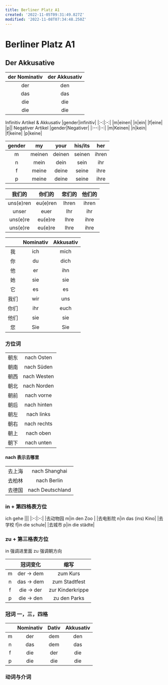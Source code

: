 ```yaml
---
title: Berliner Platz A1
created: '2022-11-05T09:31:49.827Z'
modified: '2022-11-08T07:34:48.250Z'
---
```


# Berliner Platz A1

## Der Akkusative
|der Nominativ|der Akkusativ|
|:---:|:---:|
|der|den|
|das|das|
|die|die|
|die|die|

Infinitiv Artikel & Akkusativ
|gender|infinitiv|
|:-:|:-:|
|m|einen|
|n|ein|
|f|eine|
|p||
Negativer Artikel
|gender|Negativer|
|:--:|:-:|
|m|Keinen|
|n|kein|
|f|keine|
|p|keine|

|gender|my|your|his/its|her|
|:-:|:-:|:-:|:-:|:-:|
|m|meinen|deinen|seinen|ihren|
|n|mein|dein|sein|ihr|
|f|meine|deine|seine|ihre|
|p|meine|deine|seine|ihre|

|我们的|你们的|您们的|他们的|
|:-:|:-:|:-:|:-:|
|uns(e)ren|eu(e)ren|Ihren|ihren|
|unser|euer|Ihr|ihr|
|uns(e)re|eu(e)re|Ihre|ihre|
|uns(e)re|eu(e)re|Ihre|ihre|

||Nominativ|Akkusativ|
|:-:|:-:|:-:|
|我|ich|mich|
|你|du|dich|
|他|er|ihn|
|她|sie|sie|
|它|es|es|
|我们|wir|uns|
|你们|ihr|euch|
|他们|sie|sie|
|您|Sie|Sie|

### 方位词
|||
|:-:|:-:|
|朝东|nach Osten|
|朝南|nach Süden|
|朝西|nach Westen|
|朝北|nach Norden|
|朝前|nach vorne|
|朝后|nach hinten|
|朝左|nach links|
|朝右|nach rechts|
|朝上|nach oben |
|朝下|nach unten|

#### nach 表示去哪里
|||
|:-:|:-:|
|去上海|nach Shanghai|
|去柏林|nach Berlin|
|去德国|nach Deutschland|

### in + 第四格表方位
ich gehe 
|||
|:-:|:-:|
|去动物园 m|in den Zoo |
|去电影院 n|in das (ins) Kino|
|去学校 f|in die schule|
|去城市 p|in die städte|

### zu + 第三格表方位

in 强调进里面
zu 强调朝方向

||冠词变化|缩写|
|:-:|:-:|:-:|
|m|der -> dem|zum Kurs|
|n|das -> dem|zum Stadtfest|
|f|die -> der|zur Kinderkrippe|
|p|die -> den|zu den Parks|

### 冠词 一，三，四格
||Nominativ|Dativ|Akkusativ|
|:-:|:-:|:-:|:-:|
|m|der|dem|den|
|n|das|dem|das|
|f|die|der|die|
|p|die|die|die|

### 动词与介词





